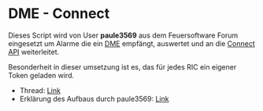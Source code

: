 # DME - Connect

Dieses Script wird von User **paule3569** aus dem Feuersoftware Forum eingesetzt um Alarme die ein [DME](https://de.wikipedia.org/wiki/Funkmeldeempf%C3%A4nger#Digitale_Meldeempf%C3%A4nger_(DME)) empfängt, auswertet und an die [Connect API](http://dokumentation.feuersoftware.com:8090/pages/viewpage.action?pageId=2490428) weiterleitet.

Besonderheit in dieser umsetzung ist es, das für jedes RIC ein eigener Token geladen wird.

- Thread: [Link](https://feuersoftware.com/forum/index.php?thread/2596-ansteuerung-der-schnittstelle-aus-textdatei/)
- Erklärung des Aufbaus durch paule3569: [Link](https://feuersoftware.com/forum/index.php?thread/2596-ansteuerung-der-schnittstelle-aus-textdatei/&postID=17141#post17141)
